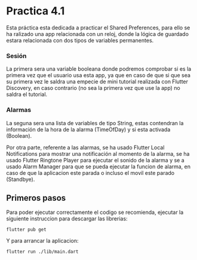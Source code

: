 # Practica 4.1

Esta práctica esta dedicada a practicar el Shared Preferences, para ello se ha ralizado una app relacionada con un reloj, donde la lógica de guardado estara relacionada con dos tipos de variables permanentes.

### Sesión

La primera sera una variable booleana donde podremos comprobar si es la primera vez que el usuario usa esta app, ya que en caso de que si que sea su primera vez le saldra una empecie de mini tutorial realizada con Flutter Discovery, en caso contrario (no sea la primera vez que use la app) no saldra el tutorial.

### Alarmas

La seguna sera una lista de variables de tipo String, estas contendran la información de la hora de la alarma (TimeOfDay) y si esta activada (Boolean).

Por otra parte, referente a las alarmas, se ha usado Flutter Local Notifications para mostrar una notificación al momento de la alarma, se ha usado Flutter Ringtone Player para ejecutar el sonido de la alarma y se a usado Alarm Manager para que se pueda ejecutar la funcion de alarma, en caso de que la aplicacion este parada o incluso el movil este parado (Standbye).

## Primeros pasos

Para poder ejecutar correctamente el codigo se recomienda, ejecutar la siguiente instruccion para descargar las librerias:

    flutter pub get

Y para arrancar la aplicacion:

    flutter run ./lib/main.dart
